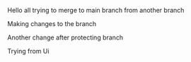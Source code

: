 Hello all trying to merge to main branch from another branch

Making changes to the branch

Another change after protecting branch

Trying from Ui